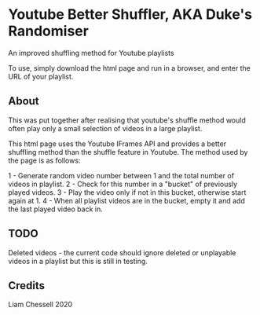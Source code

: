 # Youtube Better Shuffler, AKA Duke's Randomiser
An improved shuffling method for Youtube playlists

To use, simply download the html page and run in a browser, and enter the URL of your playlist. 

## About
This was put together after realising that youtube's shuffle method would often play only a small selection of videos in a large playlist. 

This html page uses the Youtube IFrames API and provides a better shuffling method than the shuffle feature in Youtube. The method used by the page is as follows:

1 - Generate random video number between 1 and the total number of videos in playlist.
2 - Check for this number in a "bucket" of previously played videos. 
3 - Play the video only if not in this bucket, otherwise start again at 1.
4 - When all playlist videos are in the bucket, empty it and add the last played video back in.

## TODO
Deleted videos - the current code should ignore deleted or unplayable videos in a playlist but this is still in testing.

## Credits
Liam Chessell 2020
